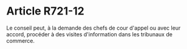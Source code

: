 # Article R721-12

Le conseil peut, à la demande des chefs de cour d'appel ou avec leur accord, procéder à des visites d'information dans les tribunaux de commerce.
